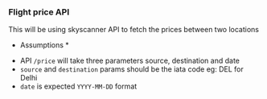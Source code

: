 ### Flight price API

This will be using skyscanner API to fetch the prices between two locations

* Assumptions *

- API `/price` will take three parameters source, destination and date
- `source` and `destination` params should be the iata code eg: DEL for Delhi
- `date` is expected `YYYY-MM-DD` format